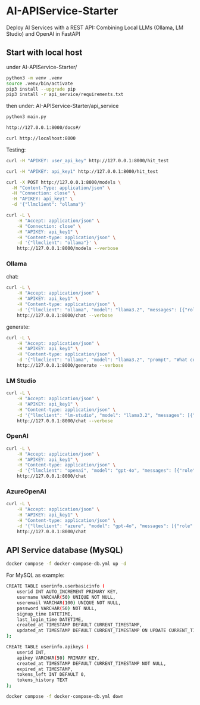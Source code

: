 # AI-APIService-Starter

Deploy AI Services with a REST API: Combining Local LLMs (Ollama, LM Studio) and OpenAI in FastAPI

## Start with local host

under AI-APIService-Starter/

```bash
python3 -m venv .venv
source .venv/bin/activate
pip3 install --upgrade pip
pip3 install -r api_service/requirements.txt
```

then under: AI-APIService-Starter/api_service

```bash
python3 main.py
```

```bash
http://127.0.0.1:8000/docs#/
```

```bash
curl http://localhost:8000
```

Testing: 

```bash
curl -H "APIKEY: user_api_key" http://127.0.0.1:8000/hit_test
```

```bash
curl -H "APIKEY: api_key1" http://127.0.0.1:8000/hit_test
```

```bash
curl -X POST http://127.0.0.1:8000/models \
  -H "Content-Type: application/json" \
  -H "Connection: close" \
  -H "APIKEY: api_key1" \
  -d '{"llmclient": "ollama"}'
```

```bash
curl -L \
    -H "Accept: application/json" \
    -H "Connection: close" \
    -H "APIKEY: api_key1" \
    -H "Content-type: application/json" \
    -d '{"llmclient": "ollama"}' \
    http://127.0.0.1:8000/models --verbose
```

### Ollama

chat:

```bash
curl -L \
    -H "Accept: application/json" \
    -H "APIKEY: api_key1" \
    -H "Content-type: application/json" \
    -d '{"llmclient": "ollama", "model": "llama3.2", "messages": [{"role": "user", "content": "Why is the sky blue?"}]}' \
    http://127.0.0.1:8000/chat --verbose
```

generate:

```bash
curl -L \
    -H "Accept: application/json" \
    -H "APIKEY: api_key1" \
    -H "Content-type: application/json" \
    -d '{"llmclient": "ollama", "model": "llama3.2", "prompt", "What color is the sky at different times of the day? Respond using JSON", "messages": [{"format": "json", "stream": false}]}' \
    http://127.0.0.1:8000/generate --verbose
```

### LM Studio

```bash
curl -L \
    -H "Accept: application/json" \
    -H "APIKEY: api_key1" \
    -H "Content-type: application/json" \
    -d '{"llmclient": "lm-studio", "model": "llama3.2", "messages": [{"role": "user", "content": "Why is the sky blue?"}]}' \
    http://127.0.0.1:8000/chat --verbose
```

### OpenAI

```bash
curl -L \
    -H "Accept: application/json" \
    -H "APIKEY: api_key1" \
    -H "Content-type: application/json" \
    -d '{"llmclient": "openai", "model": "gpt-4o", "messages": [{"role": "user", "content": "Why is the sky blue?"}]}' \
    http://127.0.0.1:8000/chat
```

### AzureOpenAI

```bash
curl -L \
    -H "Accept: application/json" \
    -H "APIKEY: api_key1" \
    -H "Content-type: application/json" \
    -d '{"llmclient": "azure", "model": "gpt-4o", "messages": [{"role": "user", "content": "Why is the sky blue?"}]}' \
    http://127.0.0.1:8000/chat
```

## API Service database (MySQL)

```bash
docker compose -f docker-compose-db.yml up -d
```

For MySQL as example:

```bash
CREATE TABLE userinfo.userbasicinfo (
    userid INT AUTO_INCREMENT PRIMARY KEY,
    username VARCHAR(50) UNIQUE NOT NULL,
    useremail VARCHAR(100) UNIQUE NOT NULL,
    password VARCHAR(50) NOT NULL,
    signup_time DATETIME,
    last_login_time DATETIME,
    created_at TIMESTAMP DEFAULT CURRENT_TIMESTAMP,
    updated_at TIMESTAMP DEFAULT CURRENT_TIMESTAMP ON UPDATE CURRENT_TIMESTAMP
);
```

```bash
CREATE TABLE userinfo.apikeys (
    userid INT,
    apikey VARCHAR(50) PRIMARY KEY,
    created_at TIMESTAMP DEFAULT CURRENT_TIMESTAMP NOT NULL,
    expired_at TIMESTAMP,
    tokens_left INT DEFAULT 0,
    tokens_history TEXT
);
```

```bash
docker compose -f docker-compose-db.yml down
```
